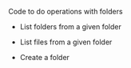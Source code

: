 Code to do operations with folders

- List folders from a given folder

- List files from a given folder

- Create a folder